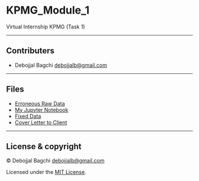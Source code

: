 # KPMG_Module_1
Virtual Internship KPMG (Task 1)

---

## Contributers

- Debojjal Bagchi <debojjalb@gmail.com>

---

## Files

-  [Erroneous Raw Data](Raw.xlsx)
-  [My Jupyter Notebook](KPMG_Module_1.ipynb)
-  [Fixed Data](FIXED_Dataset.xlsx)
-  [Cover Letter to Client](CoverLetter.docx)

---

## License & copyright

© Debojjal Bagchi <debojjalb@gmail.com>

Licensed under the [MIT License](LICENSE).
